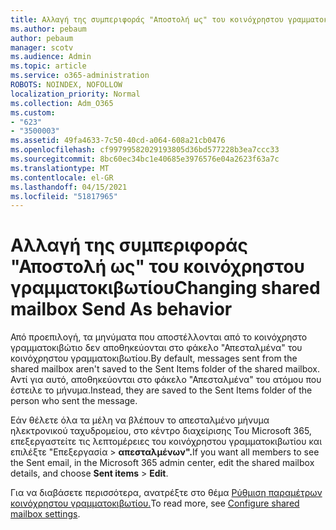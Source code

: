 ```yaml
---
title: Αλλαγή της συμπεριφοράς "Αποστολή ως" του κοινόχρηστου γραμματοκιβωτίου
ms.author: pebaum
author: pebaum
manager: scotv
ms.audience: Admin
ms.topic: article
ms.service: o365-administration
ROBOTS: NOINDEX, NOFOLLOW
localization_priority: Normal
ms.collection: Adm_O365
ms.custom:
- "623"
- "3500003"
ms.assetid: 49fa4633-7c50-40cd-a064-608a21cb0476
ms.openlocfilehash: cf99799582029193805d36bd577228b3ea7ccc33
ms.sourcegitcommit: 8bc60ec34bc1e40685e3976576e04a2623f63a7c
ms.translationtype: MT
ms.contentlocale: el-GR
ms.lasthandoff: 04/15/2021
ms.locfileid: "51817965"
---
```

# <a name="changing-shared-mailbox-send-as-behavior"></a><span data-ttu-id="3ec13-102">Αλλαγή της συμπεριφοράς "Αποστολή ως" του κοινόχρηστου γραμματοκιβωτίου</span><span class="sxs-lookup"><span data-stu-id="3ec13-102">Changing shared mailbox Send As behavior</span></span>

<span data-ttu-id="3ec13-103">Από προεπιλογή, τα μηνύματα που αποστέλλονται από το κοινόχρηστο γραμματοκιβώτιο δεν αποθηκεύονται στο φάκελο "Απεσταλμένα" του κοινόχρηστου γραμματοκιβωτίου.</span><span class="sxs-lookup"><span data-stu-id="3ec13-103">By default, messages sent from the shared mailbox aren't saved to the Sent Items folder of the shared mailbox.</span></span> <span data-ttu-id="3ec13-104">Αντί για αυτό, αποθηκεύονται στο φάκελο "Απεσταλμένα" του ατόμου που έστειλε το μήνυμα.</span><span class="sxs-lookup"><span data-stu-id="3ec13-104">Instead, they are saved to the Sent Items folder of the person who sent the message.</span></span>
  
<span data-ttu-id="3ec13-105">Εάν θέλετε όλα τα μέλη να βλέπουν το απεσταλμένο μήνυμα ηλεκτρονικού ταχυδρομείου, στο κέντρο  διαχείρισης Του Microsoft 365, επεξεργαστείτε τις λεπτομέρειες του κοινόχρηστου γραμματοκιβωτίου και επιλέξτε "Επεξεργασία \> **απεσταλμένων".**</span><span class="sxs-lookup"><span data-stu-id="3ec13-105">If you want all members to see the Sent email, in the Microsoft 365 admin center, edit the shared mailbox details, and choose **Sent items** \> **Edit**.</span></span>
  
<span data-ttu-id="3ec13-106">Για να διαβάσετε περισσότερα, ανατρέξτε στο θέμα [Ρύθμιση παραμέτρων κοινόχρηστου γραμματοκιβωτίου.](https://docs.microsoft.com/microsoft-365/admin/email/configure-a-shared-mailbox#allow-everyone-to-see-the-sent-email-the-replies)</span><span class="sxs-lookup"><span data-stu-id="3ec13-106">To read more, see [Configure shared mailbox settings](https://docs.microsoft.com/microsoft-365/admin/email/configure-a-shared-mailbox#allow-everyone-to-see-the-sent-email-the-replies).</span></span>
  